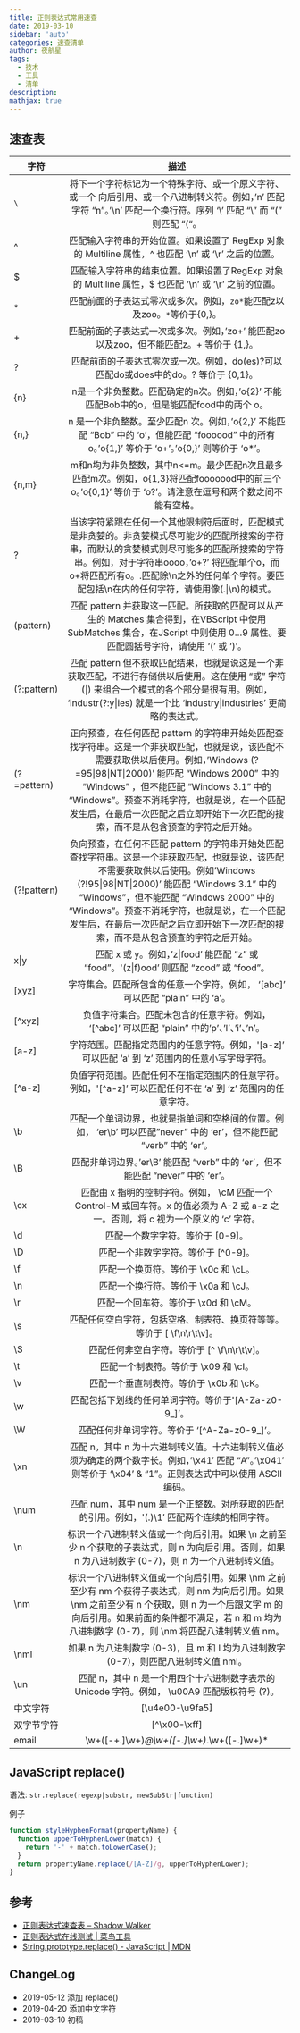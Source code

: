 ```yaml
---
title: 正则表达式常用速查
date: 2019-03-10
sidebar: 'auto'
categories: 速查清单
author: 夜航星
tags:
  - 技术
  - 工具
  - 清单
description:
mathjax: true
---
```


## 速查表

| 字符        |                                                                                                                                                                                描述                                                                                                                                                                                |
| ----------- | :----------------------------------------------------------------------------------------------------------------------------------------------------------------------------------------------------------------------------------------------------------------------------------------------------------------------------------------------------------------: |
| `\`         |                                                                                              将下一个字符标记为一个特殊字符、或一个原义字符、或一个 向后引用、或一个八进制转义符。例如，’n’ 匹配字符 “n”。’\n’ 匹配一个换行符。序列 ‘\’ 匹配 “\” 而 “(” 则匹配 “(“。                                                                                               |
| ^           |                                                                                                                               匹配输入字符串的开始位置。如果设置了 RegExp 对象的 Multiline 属性，^ 也匹配 ‘\n’ 或 ‘\r’ 之后的位置。                                                                                                                                |
| $           |                                                                                                                                匹配输入字符串的结束位置。如果设置了RegExp 对象的 Multiline 属性，$ 也匹配 ‘\n’ 或 ‘\r’ 之前的位置。                                                                                                                                |
| `*`         |                                                                                                                                              匹配前面的子表达式零次或多次。例如，`zo*`能匹配z以及zoo。`*`等价于{0,}。                                                                                                                                              |
| +           |                                                                                                                                      匹配前面的子表达式一次或多次。例如，’zo+’ 能匹配zo以及zoo，但不能匹配z。+ 等价于 {1,}。                                                                                                                                       |
| ?           |                                                                                                                                        匹配前面的子表达式零次或一次。例如，do(es)?可以匹配do或does中的do。? 等价于 {0,1}。                                                                                                                                         |
| {n}         |                                                                                                                                     n是一个非负整数。匹配确定的n次。例如，’o{2}’ 不能匹配Bob中的o，但是能匹配food中的两个 o。                                                                                                                                      |
| {n,}        |                                                                                                         n 是一个非负整数。至少匹配n 次。例如，’o{2,}’ 不能匹配 “Bob” 中的 ‘o’，但能匹配 “foooood” 中的所有 o。’o{1,}’ 等价于 ‘o+’。’o{0,}’ 则等价于 ‘o*’。                                                                                                         |
| {n,m}       |                                                                                                      m和n均为非负整数，其中n<=m。最少匹配n次且最多匹配m次。例如，o{1,3}将匹配fooooood中的前三个o。’o{0,1}’ 等价于 ‘o?’。请注意在逗号和两个数之间不能有空格。                                                                                                       |
| ?           |                                   当该字符紧跟在任何一个其他限制符后面时，匹配模式是非贪婪的。非贪婪模式尽可能少的匹配所搜索的字符串，而默认的贪婪模式则尽可能多的匹配所搜索的字符串。例如，对于字符串oooo，’o+?’ 将匹配单个o，而o+将匹配所有o。.匹配除\n之外的任何单个字符。要匹配包括\n在内的任何字符，请使用像(.\|\n)的模式。                                   |
| (pattern)   |                                                                                          匹配 pattern 并获取这一匹配。所获取的匹配可以从产生的 Matches 集合得到，在VBScript 中使用 SubMatches 集合，在JScript 中则使用 $0…$9 属性。要匹配圆括号字符，请使用 ‘(’ 或 ‘)’。                                                                                           |
| (?:pattern) |                                                                      匹配 pattern 但不获取匹配结果，也就是说这是一个非获取匹配，不进行存储供以后使用。这在使用 “或” 字符 (\|) 来组合一个模式的各个部分是很有用。例如， ‘industr(?:y\|ies) 就是一个比 ‘industry\|industries’ 更简略的表达式。                                                                       |
| (?=pattern) | 正向预查，在任何匹配 pattern 的字符串开始处匹配查找字符串。这是一个非获取匹配，也就是说，该匹配不需要获取供以后使用。例如，’Windows (?=95\|98\|NT\|2000)’ 能匹配 “Windows 2000” 中的 “Windows” ，但不能匹配 “Windows 3.1” 中的 “Windows”。预查不消耗字符，也就是说，在一个匹配发生后，在最后一次匹配之后立即开始下一次匹配的搜索，而不是从包含预查的字符之后开始。 |
| (?!pattern) | 负向预查，在任何不匹配 pattern 的字符串开始处匹配查找字符串。这是一个非获取匹配，也就是说，该匹配不需要获取供以后使用。例如’Windows (?!95\|98\|NT\|2000)’ 能匹配 “Windows 3.1” 中的 “Windows”，但不能匹配 “Windows 2000” 中的 “Windows”。预查不消耗字符，也就是说，在一个匹配发生后，在最后一次匹配之后立即开始下一次匹配的搜索，而不是从包含预查的字符之后开始。  |
| x\|y        |                                                                                                                                      匹配 x 或 y。例如，’z\|food’ 能匹配 “z” 或 “food”。'(z\|f)ood’ 则匹配 “zood” 或 “food”。                                                                                                                                      |
| [xyz]       |                                                                                                                                           字符集合。匹配所包含的任意一个字符。例如， ‘[abc]’ 可以匹配 “plain” 中的 ‘a’。                                                                                                                                           |
| [^xyz]      |                                                                                                                                   负值字符集合。匹配未包含的任意字符。例如， ‘[\^abc]’ 可以匹配 “plain” 中的’p’、’l’、’i’、’n’。                                                                                                                                   |
| [a-z]       |                                                                                                                                  字符范围。匹配指定范围内的任意字符。例如，'[a-z]’ 可以匹配 ‘a’ 到 ‘z’ 范围内的任意小写字母字符。                                                                                                                                  |
| [^a-z]      |                                                                                                                           负值字符范围。匹配任何不在指定范围内的任意字符。例如，'[\^a-z]’ 可以匹配任何不在 ‘a’ 到 ‘z’ 范围内的任意字符。                                                                                                                           |
| \b          |                                                                                                                        匹配一个单词边界，也就是指单词和空格间的位置。例如， ‘er\b’ 可以匹配”never” 中的 ‘er’，但不能匹配 “verb” 中的 ‘er’。                                                                                                                        |
| \B          |                                                                                                                                           匹配非单词边界。’er\B’ 能匹配 “verb” 中的 ‘er’，但不能匹配 “never” 中的 ‘er’。                                                                                                                                           |
| \cx         |                                                                                                                匹配由 x 指明的控制字符。例如， \cM 匹配一个 Control-M 或回车符。x 的值必须为 A-Z 或 a-z 之一。否则，将 c 视为一个原义的 ‘c’ 字符。                                                                                                                 |
| \d          |                                                                                                                                                                  匹配一个数字字符。等价于 [0-9]。                                                                                                                                                                  |
| \D          |                                                                                                                                                                匹配一个非数字字符。等价于 [\^0-9]。                                                                                                                                                                |
| \f          |                                                                                                                                                                匹配一个换页符。等价于 \x0c 和 \cL。                                                                                                                                                                |
| \n          |                                                                                                                                                                匹配一个换行符。等价于 \x0a 和 \cJ。                                                                                                                                                                |
| \r          |                                                                                                                                                                匹配一个回车符。等价于 \x0d 和 \cM。                                                                                                                                                                |
| \s          |                                                                                                                                               匹配任何空白字符，包括空格、制表符、换页符等等。等价于 [ \f\n\r\t\v]。                                                                                                                                               |
| \S          |                                                                                                                                                            匹配任何非空白字符。等价于 [\^ \f\n\r\t\v]。                                                                                                                                                            |
| \t          |                                                                                                                                                                匹配一个制表符。等价于 \x09 和 \cI。                                                                                                                                                                |
| \v          |                                                                                                                                                              匹配一个垂直制表符。等价于 \x0b 和 \cK。                                                                                                                                                              |
| \w          |                                                                                                                                                        匹配包括下划线的任何单词字符。等价于'[A-Za-z0-9_]’。                                                                                                                                                        |
| \W          |                                                                                                                                                           匹配任何非单词字符。等价于 ‘[\^A-Za-z0-9_]’。                                                                                                                                                            |
| \xn         |                                                                                                   匹配 n，其中 n 为十六进制转义值。十六进制转义值必须为确定的两个数字长。例如，’\x41′ 匹配 “A”。’\x041′ 则等价于 ‘\x04’ & “1”。正则表达式中可以使用 ASCII 编码。                                                                                                   |
| \num        |                                                                                                                                   匹配 num，其中 num 是一个正整数。对所获取的匹配的引用。例如，'(.)\1′ 匹配两个连续的相同字符。                                                                                                                                    |
| \n          |                                                                                                        标识一个八进制转义值或一个向后引用。如果 \n 之前至少 n 个获取的子表达式，则 n 为向后引用。否则，如果 n 为八进制数字 (0-7)，则 n 为一个八进制转义值。                                                                                                        |
| \nm         |                                                        标识一个八进制转义值或一个向后引用。如果 \nm 之前至少有 nm 个获得子表达式，则 nm 为向后引用。如果 \nm 之前至少有 n 个获取，则 n 为一个后跟文字 m 的向后引用。如果前面的条件都不满足，若 n 和 m 均为八进制数字 (0-7)，则 \nm 将匹配八进制转义值 nm。                                                         |
| \nml        |                                                                                                                                        如果 n 为八进制数字 (0-3)，且 m 和 l 均为八进制数字 (0-7)，则匹配八进制转义值 nml。                                                                                                                                         |
| \un         |                                                                                                                                    匹配 n，其中 n 是一个用四个十六进制数字表示的 Unicode 字符。例如， \u00A9 匹配版权符号 (?)。                                                                                                                                    |
| 中文字符    |                                                                                                                                                                          [\u4e00-\u9fa5]                                                                                                                                                                           |
| 双字节字符  |                                                                                                                                                                            [^\x00-\xff]                                                                                                                                                                            |
| email       |                                                                                                                                                            \w+([-+.]\w+)*@\w+([-.]\w+)*\.\w+([-.]\w+)*                                                                                                                                                             |

## JavaScript replace()

语法: `str.replace(regexp|substr, newSubStr|function)`

例子

```javascript
function styleHyphenFormat(propertyName) {
  function upperToHyphenLower(match) {
    return '-' + match.toLowerCase();
  }
  return propertyName.replace(/[A-Z]/g, upperToHyphenLower);
}
```

## 参考

- [正则表达式速查表 – Shadow Walker](https://edonymu.com/2017/01/05/reg/)
- [正则表达式在线测试 | 菜鸟工具](https://c.runoob.com/front-end/854)
- [String.prototype.replace() - JavaScript | MDN](https://developer.mozilla.org/zh-CN/docs/Web/JavaScript/Reference/Global_Objects/String/replace)

## ChangeLog

- 2019-05-12 添加 replace()
- 2019-04-20 添加中文字符
- 2019-03-10 初稿